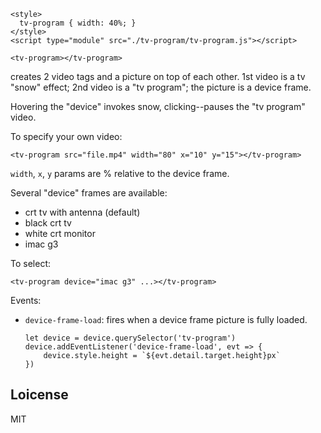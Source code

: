 ~~~
<style>
  tv-program { width: 40%; }
</style>
<script type="module" src="./tv-program/tv-program.js"></script>

<tv-program></tv-program>
~~~

creates 2 video tags and a picture on top of each other. 1st video is
a tv "snow" effect; 2nd video is a "tv program"; the picture is a
device frame.

Hovering the "device" invokes snow, clicking--pauses the "tv program"
video.

To specify your own video:

    <tv-program src="file.mp4" width="80" x="10" y="15"></tv-program>

`width`, `x`, `y` params are % relative to the device frame.

Several "device" frames are available:

* crt tv with antenna (default)
* black crt tv
* white crt monitor
* imac g3

To select:

    <tv-program device="imac g3" ...></tv-program>

Events:

* `device-frame-load`: fires when a device frame picture is fully
  loaded.

  ~~~
  let device = device.querySelector('tv-program')
  device.addEventListener('device-frame-load', evt => {
      device.style.height = `${evt.detail.target.height}px`
  })
  ~~~

## Loicense

MIT
